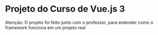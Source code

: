 ﻿# Projeto do Curso de Vue.js 3
 
 
 Atenção: O projeto foi feito junto com o professor, para entender como o framework funciona em um projeto real
